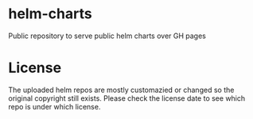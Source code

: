 # helm-charts
Public repository to serve public helm charts over GH pages

# License
The uploaded helm repos are mostly customazied or changed so the original copyright still exists.
Please check the license date to see which repo is under which license.
